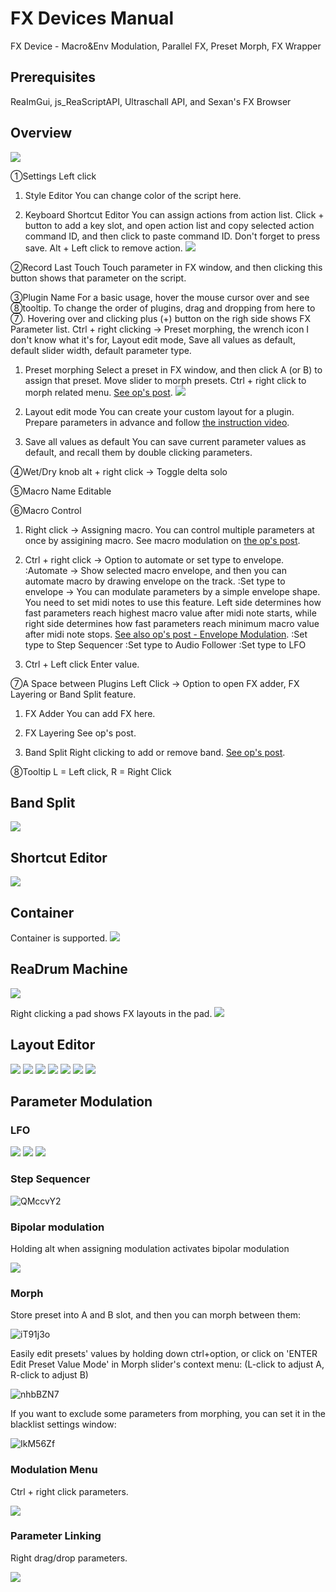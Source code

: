 # FX Devices Manual
FX Device - Macro&Env Modulation, Parallel FX, Preset Morph, FX Wrapper

## Prerequisites
ReaImGui, js_ReaScriptAPI, Ultraschall API, and Sexan's FX Browser

## Overview
![](https://i.imgur.com/aO9mIv5.png)

①Settings
Left click

1) Style Editor
You can change color of the script here.

2) Keyboard Shortcut Editor
You can assign actions from action list. Click + button to add a key slot, and open action list and copy selected action command ID, and then click to paste command ID. Don't forget to press save. Alt + Left click to remove action.
![](https://i.imgur.com/cmo8l9a.png)

②Record Last Touch
Touch parameter in FX window, and then clicking this button shows that parameter on the script.

③Plugin Name
For a basic usage, hover the mouse cursor over and see ⑧tooltip. To change the order of plugins, drag and dropping from here to ⑦. Hovering over and clicking plus (+) button on the righ side shows FX Parameter list.
Ctrl + right clicking -> Preset morphing, the wrench icon I don't know what it's for, Layout edit mode, Save all values as default, default slider width, default parameter type.
1) Preset morphing
Select a preset in FX window, and then click A (or B) to assign that preset. Move slider to morph presets. Ctrl + right click to morph related menu. [See op's post](https://forum.cockos.com/showpost.php?p=2531298&postcount=1).
![](https://i.imgur.com/m10yj00.gif)


2) Layout edit mode
You can create your custom layout for a plugin. Prepare parameters in advance and follow [the instruction video](https://www.youtube.com/watch?v=CfxUQ-_lyLs).

4) Save all values as default
You can save current parameter values as default, and recall them by double clicking parameters.

④Wet/Dry knob
alt + right click -> Toggle delta solo

⑤Macro Name
Editable

⑥Macro Control
1) Right click -> Assigning macro. You can control multiple parameters at once by assigining macro. See macro modulation on [the op's post](https://forum.cockos.com/showpost.php?p=2531298&postcount=1).

2) Ctrl + right click -> Option to automate or set type to envelope.
:Automate -> Show selected macro envelope, and then you can automate macro by drawing envelope on the track.
:Set type to envelope -> You can modulate parameters by a simple envelope shape. You need to set midi notes to use this feature. Left side determines how fast parameters reach highest macro value after midi note starts, while right side determines how fast parameters reach minimum macro value after midi note stops. [See also op's post - Envelope Modulation](https://forum.cockos.com/showpost.php?p=2531298&postcount=1).
:Set type to Step Sequencer
:Set type to Audio Follower
:Set type to LFO

3) Ctrl + Left click
Enter value.

⑦A Space between Plugins
Left Click -> Option to open FX adder, FX Layering or Band Split feature.

1) FX Adder
You can add FX here.

2) FX Layering
See op's post.

3) Band Split
Right clicking to add or remove band. [See op's post](https://forum.cockos.com/showpost.php?p=2531298&postcount=1).

⑧Tooltip
L = Left click, R = Right Click

## Band Split
![](https://i.imgur.com/H75sj25.gif)

## Shortcut Editor
![](https://i.imgur.com/REFZaKD.gif)

## Container
Container is supported.
![](https://i.imgur.com/jOdFO0a.gif)

## ReaDrum Machine
![](https://i.imgur.com/kfWEO1U.gif)

Right clicking a pad shows FX layouts in the pad.
![](https://i.imgur.com/fP72RYB.gif)

## Layout Editor
![](https://i.imgur.com/75nVi2W.gif)
![](https://i.imgur.com/8hI4bPI.gif)
![](https://i.imgur.com/7gofb0C.gif)
![](https://i.imgur.com/HT4c5Pu.gif)
![](https://i.imgur.com/Y8G8mDX.gif)
![](https://i.imgur.com/79NLKFg.gif)
![](https://i.imgur.com/8ouOgy1.gif)

## Parameter Modulation
### LFO
![](https://i.imgur.com/txNyQ3s.gif)
![](https://i.imgur.com/ZG7fqr5.gif)
![](https://i.imgur.com/iw9AnxJ.gif)

### Step Sequencer
![QMccvY2](https://github.com/Suzuki-Re/Suzuki-Scripts/assets/101462564/5578401e-c719-4949-ac1f-20cbfb5450a1)

### Bipolar modulation
Holding alt when assigning modulation activates bipolar modulation

![](https://i.imgur.com/5yfUGWO.gif)

### Morph
Store preset into A and B slot, and then you can morph between them:

![iT91j3o](https://github.com/Suzuki-Re/Suzuki-Scripts/assets/101462564/3dda2dbc-0d1f-430b-972f-ebda16e1f9d3)


Easily edit presets' values by holding down ctrl+option, or click on 'ENTER Edit Preset Value Mode' in Morph slider's context menu: (L-click to adjust A, R-click to adjust B)

![nhbBZN7](https://github.com/Suzuki-Re/Suzuki-Scripts/assets/101462564/abc5ffdf-0089-44df-9869-a090b877ffd4)

If you want to exclude some parameters from morphing, you can set it in the blacklist settings window:

![IkM56Zf](https://github.com/Suzuki-Re/Suzuki-Scripts/assets/101462564/9882ef8b-55f4-4894-a0cf-d96195fc090d)

### Modulation Menu
Ctrl + right click parameters.

![](https://i.imgur.com/tuWPjzK.gif)

### Parameter Linking
Right drag/drop parameters.

![](https://i.imgur.com/vUpkH8K.gif)
